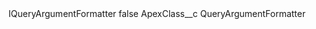<?xml version="1.0" encoding="UTF-8"?>
<CustomMetadata xmlns="http://soap.sforce.com/2006/04/metadata" xmlns:xsi="http://www.w3.org/2001/XMLSchema-instance" xmlns:xsd="http://www.w3.org/2001/XMLSchema">
    <label>IQueryArgumentFormatter</label>
    <protected>false</protected>
    <values>
        <field>ApexClass__c</field>
        <value xsi:type="xsd:string">QueryArgumentFormatter</value>
    </values>
</CustomMetadata>
